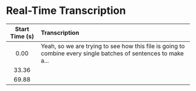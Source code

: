 # Real-Time Transcription

| Start Time (s) | Transcription |
|:--------------:|:--------------|
| 0.00 | Yeah, so we are trying to see how this file is going to combine every single batches of sentences to make a... |
| 33.36 |  |
| 69.88 |  |

